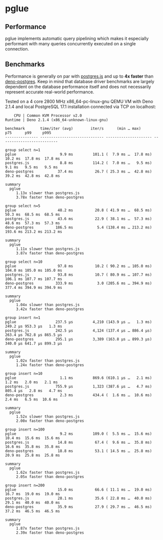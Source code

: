# pglue

## Performance

pglue implements automatic query pipelining which makes it especially performant with many queries concurrently executed on a single connection.

## Benchmarks

Performance is generally on par with [postgres.js][1] and up to **4x faster** than [deno-postgres][2]. Keep in mind that database driver benchmarks are largely dependent on the database performance itself and does not necessarily represent accurate real-world performance.

Tested on a 4 core 2800 MHz x86_64-pc-linux-gnu QEMU VM with Deno 2.1.4 and local PostgreSQL 17.1 installation connected via TCP on localhost:

```
    CPU | Common KVM Processor v2.0
Runtime | Deno 2.1.4 (x86_64-unknown-linux-gnu)

benchmark       time/iter (avg)        iter/s      (min … max)           p75      p99     p995
--------------- ----------------------------- --------------------- --------------------------

group select n=1
pglue                    9.9 ms         101.1 (  7.9 ms …  17.8 ms)  10.2 ms  17.8 ms  17.8 ms
postgres.js              8.8 ms         114.2 (  7.0 ms …   9.5 ms)   9.1 ms   9.5 ms   9.5 ms
deno-postgres           37.4 ms          26.7 ( 25.3 ms …  42.8 ms)  39.2 ms  42.8 ms  42.8 ms

summary
  pglue
     1.13x slower than postgres.js
     3.78x faster than deno-postgres

group select n=5
pglue                   48.2 ms          20.8 ( 41.9 ms …  68.5 ms)  50.3 ms  68.5 ms  68.5 ms
postgres.js             43.6 ms          22.9 ( 38.1 ms …  57.3 ms)  48.6 ms  57.3 ms  57.3 ms
deno-postgres          186.5 ms           5.4 (138.4 ms … 213.2 ms) 193.6 ms 213.2 ms 213.2 ms

summary
  pglue
     1.11x slower than postgres.js
     3.87x faster than deno-postgres

group select n=10
pglue                   97.8 ms          10.2 ( 90.2 ms … 105.0 ms) 104.0 ms 105.0 ms 105.0 ms
postgres.js             93.8 ms          10.7 ( 80.9 ms … 107.7 ms) 106.1 ms 107.7 ms 107.7 ms
deno-postgres          333.9 ms           3.0 (205.6 ms … 394.9 ms) 377.4 ms 394.9 ms 394.9 ms

summary
  pglue
     1.04x slower than postgres.js
     3.42x faster than deno-postgres

group insert n=1
pglue                  237.5 µs         4,210 (143.9 µs …   1.3 ms) 249.2 µs 953.3 µs   1.3 ms
postgres.js            242.5 µs         4,124 (137.4 µs … 886.4 µs) 263.4 µs 762.8 µs 865.5 µs
deno-postgres          295.1 µs         3,389 (163.8 µs … 899.3 µs) 340.0 µs 641.7 µs 899.3 µs

summary
  pglue
     1.02x faster than postgres.js
     1.24x faster than deno-postgres

group insert n=10
pglue                    1.1 ms         869.6 (610.1 µs …   2.1 ms)   1.2 ms   2.0 ms   2.1 ms
postgres.js            755.9 µs         1,323 (387.6 µs …   4.7 ms) 805.4 µs   2.8 ms   4.7 ms
deno-postgres            2.3 ms         434.4 (  1.6 ms …  10.6 ms)   2.4 ms   6.5 ms  10.6 ms

summary
  pglue
     1.52x slower than postgres.js
     2.00x faster than deno-postgres

group insert n=100
pglue                    9.2 ms         109.0 (  5.5 ms …  15.6 ms)  10.4 ms  15.6 ms  15.6 ms
postgres.js             14.8 ms          67.4 (  9.6 ms …  35.8 ms)  16.6 ms  35.8 ms  35.8 ms
deno-postgres           18.8 ms          53.1 ( 14.5 ms …  25.8 ms)  20.9 ms  25.8 ms  25.8 ms

summary
  pglue
     1.62x faster than postgres.js
     2.05x faster than deno-postgres

group insert n=200
pglue                   15.0 ms          66.6 ( 11.1 ms …  19.0 ms)  16.7 ms  19.0 ms  19.0 ms
postgres.js             28.1 ms          35.6 ( 22.8 ms …  40.0 ms)  29.1 ms  40.0 ms  40.0 ms
deno-postgres           35.9 ms          27.9 ( 29.7 ms …  46.5 ms)  37.2 ms  46.5 ms  46.5 ms

summary
  pglue
     1.87x faster than postgres.js
     2.39x faster than deno-postgres
```

[1]: https://github.com/porsager/postgres
[2]: https://github.com/denodrivers/postgres
